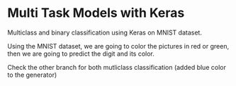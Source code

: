 # Multi Task Models with Keras
 
Multiclass and binary classification using Keras on MNIST dataset.
 
Using the MNIST dataset, we are going to color the pictures in red or green, then we are going to predict the digit and its color.

Check the other branch for both mutliclass classification (added blue color to the generator)
